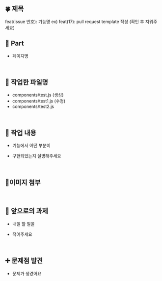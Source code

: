 ## 🍀 제목

feat(issue 번호): 기능명
ex) feat(17): pull request template 작성
(확인 후 지워주세요)

## 🔘 Part

- 페이지명

  <br/>

## 📂 작업한 파일명

- components/test.js (생성)
- components/test1.js (수정)
- components/test2.js

<br/>

## 🔎 작업 내용

- 기능에서 어떤 부분이

- 구현되었는지 설명해주세요

  <br/>

## 👀이미지 첨부

<br/>

## 🔧 앞으로의 과제

- 내일 할 일을

- 적어주세요

  <br/>

## ➕ 문제점 발견

- 문제가 생겼어요

<br/>
